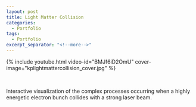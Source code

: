 ```yaml
---
layout: post
title: Light Matter Collision
categories:
  - Portfolio
tags:
  - Portfolio
excerpt_separator: "<!--more-->"
---
```


{% include youtube.html video-id="BMJf6iD2OmU" cover-image="kplightmattercollision_cover.jpg" %}

 ឵឵
<!--more-->

Interactive visualization of the complex processes occurring when a highly energetic electron bunch collides with a strong laser beam.